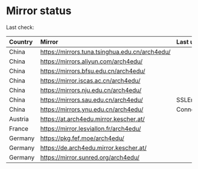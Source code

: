<script src="./time.js"></script>
# Mirror status
Last check: <script type="text/javascript">localize(1686410203.2897003);</script>

|Country|Mirror|Last update|
|:------|:-----|:----------|
|China|https://mirrors.tuna.tsinghua.edu.cn/arch4edu/|<script type="text/javascript">localize(1686378672);</script>|
|China|https://mirrors.aliyun.com/arch4edu/|<script type="text/javascript">localize(1686292539);</script>|
|China|https://mirrors.bfsu.edu.cn/arch4edu/|<script type="text/javascript">localize(1686378672);</script>|
|China|https://mirror.iscas.ac.cn/arch4edu/|<script type="text/javascript">localize(1686378672);</script>|
|China|https://mirrors.nju.edu.cn/arch4edu/|<script type="text/javascript">localize(1686335402);</script>|
|China|https://mirrors.sau.edu.cn/arch4edu/|SSLError|
|China|https://mirrors.ynu.edu.cn/arch4edu/|ConnectTimeout|
|Austria|https://at.arch4edu.mirror.kescher.at/|<script type="text/javascript">localize(1686378672);</script>|
|France|https://mirror.lesviallon.fr/arch4edu/|<script type="text/javascript">localize(1686378672);</script>|
|Germany|https://pkg.fef.moe/arch4edu/|<script type="text/javascript">localize(1686378672);</script>|
|Germany|https://de.arch4edu.mirror.kescher.at/|<script type="text/javascript">localize(1686378672);</script>|
|Germany|https://mirror.sunred.org/arch4edu/|<script type="text/javascript">localize(1686378672);</script>|

<script src="./tablefilter/tablefilter.js"></script>
<script src="./table.js"></script>